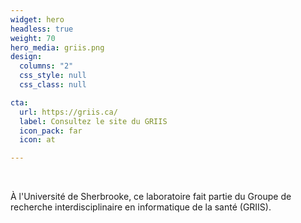 ```yaml
---
widget: hero
headless: true
weight: 70
hero_media: griis.png
design:
  columns: "2"
  css_style: null
  css_class: null

cta:
  url: https://griis.ca/
  label: Consultez le site du GRIIS
  icon_pack: far
  icon: at

---
```

<br>

À l'Université de Sherbrooke, ce laboratoire fait partie du Groupe de recherche interdisciplinaire 
en informatique de la santé (GRIIS).

<br>
